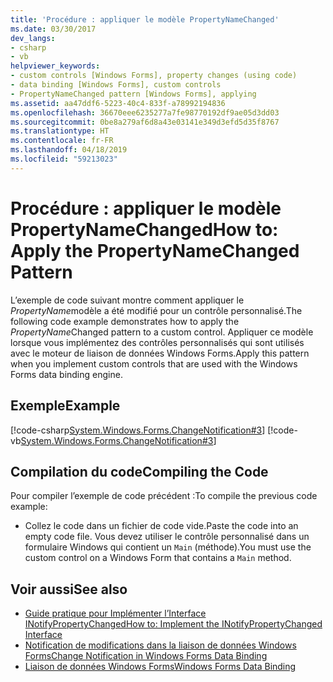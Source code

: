 ```yaml
---
title: 'Procédure : appliquer le modèle PropertyNameChanged'
ms.date: 03/30/2017
dev_langs:
- csharp
- vb
helpviewer_keywords:
- custom controls [Windows Forms], property changes (using code)
- data binding [Windows Forms], custom controls
- PropertyNameChanged pattern [Windows Forms], applying
ms.assetid: aa47ddf6-5223-40c4-833f-a78992194836
ms.openlocfilehash: 36670eee6235277a7fe98770192df9ae05d3dd03
ms.sourcegitcommit: 0be8a279af6d8a43e03141e349d3efd5d35f8767
ms.translationtype: HT
ms.contentlocale: fr-FR
ms.lasthandoff: 04/18/2019
ms.locfileid: "59213023"
---
```

# <a name="how-to-apply-the-propertynamechanged-pattern"></a><span data-ttu-id="c2ebc-102">Procédure : appliquer le modèle PropertyNameChanged</span><span class="sxs-lookup"><span data-stu-id="c2ebc-102">How to: Apply the PropertyNameChanged Pattern</span></span>
<span data-ttu-id="c2ebc-103">L’exemple de code suivant montre comment appliquer le *PropertyName*modèle a été modifié pour un contrôle personnalisé.</span><span class="sxs-lookup"><span data-stu-id="c2ebc-103">The following code example demonstrates how to apply the *PropertyName*Changed pattern to a custom control.</span></span> <span data-ttu-id="c2ebc-104">Appliquer ce modèle lorsque vous implémentez des contrôles personnalisés qui sont utilisés avec le moteur de liaison de données Windows Forms.</span><span class="sxs-lookup"><span data-stu-id="c2ebc-104">Apply this pattern when you implement custom controls that are used with the Windows Forms data binding engine.</span></span>  
  
## <a name="example"></a><span data-ttu-id="c2ebc-105">Exemple</span><span class="sxs-lookup"><span data-stu-id="c2ebc-105">Example</span></span>  
 [!code-csharp[System.Windows.Forms.ChangeNotification#3](~/samples/snippets/csharp/VS_Snippets_Winforms/System.Windows.Forms.ChangeNotification/CS/Form1.cs#3)]
 [!code-vb[System.Windows.Forms.ChangeNotification#3](~/samples/snippets/visualbasic/VS_Snippets_Winforms/System.Windows.Forms.ChangeNotification/VB/Form1.vb#3)]  
  
## <a name="compiling-the-code"></a><span data-ttu-id="c2ebc-106">Compilation du code</span><span class="sxs-lookup"><span data-stu-id="c2ebc-106">Compiling the Code</span></span>  
 <span data-ttu-id="c2ebc-107">Pour compiler l’exemple de code précédent :</span><span class="sxs-lookup"><span data-stu-id="c2ebc-107">To compile the previous code example:</span></span>  
  
-   <span data-ttu-id="c2ebc-108">Collez le code dans un fichier de code vide.</span><span class="sxs-lookup"><span data-stu-id="c2ebc-108">Paste the code into an empty code file.</span></span> <span data-ttu-id="c2ebc-109">Vous devez utiliser le contrôle personnalisé dans un formulaire Windows qui contient un `Main` (méthode).</span><span class="sxs-lookup"><span data-stu-id="c2ebc-109">You must use the custom control on a Windows Form that contains a `Main` method.</span></span>  
  
## <a name="see-also"></a><span data-ttu-id="c2ebc-110">Voir aussi</span><span class="sxs-lookup"><span data-stu-id="c2ebc-110">See also</span></span>

- [<span data-ttu-id="c2ebc-111">Guide pratique pour Implémenter l’Interface INotifyPropertyChanged</span><span class="sxs-lookup"><span data-stu-id="c2ebc-111">How to: Implement the INotifyPropertyChanged Interface</span></span>](how-to-implement-the-inotifypropertychanged-interface.md)
- [<span data-ttu-id="c2ebc-112">Notification de modifications dans la liaison de données Windows Forms</span><span class="sxs-lookup"><span data-stu-id="c2ebc-112">Change Notification in Windows Forms Data Binding</span></span>](change-notification-in-windows-forms-data-binding.md)
- [<span data-ttu-id="c2ebc-113">Liaison de données Windows Forms</span><span class="sxs-lookup"><span data-stu-id="c2ebc-113">Windows Forms Data Binding</span></span>](windows-forms-data-binding.md)
